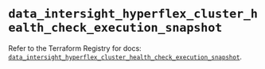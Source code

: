 # `data_intersight_hyperflex_cluster_health_check_execution_snapshot`

Refer to the Terraform Registry for docs: [`data_intersight_hyperflex_cluster_health_check_execution_snapshot`](https://registry.terraform.io/providers/ciscodevnet/intersight/1.0.71/docs/data-sources/hyperflex_cluster_health_check_execution_snapshot).
